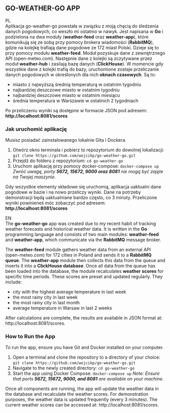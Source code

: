 ## GO-WEATHER-GO APP

PL<br>
Aplikacja go-weather-go powstała w związku z moją chęcią do śledzenia danych pogodowych, co weszło mi ostatnio w nawyk. 
Jest napisana w **Go** i podzielona na dwa moduły (**weather-feed** oraz **weather-app**), które komunikują się ze sobą przy pomocy brokera wiadomości (**RabbitMQ**), gdzie na kolejkę trafiają dane pogodowe ze 172 miast Polski. Dzieje się to przy pomocy modułu **weather-feed**. Moduł pozyskuje dane z zewnętrznego API (open-meteo.com). Następnie dane z kolejki są zczytywane przez moduł **weather-hub** i zasilają bazę danych (**ClickHouse**). W momencie gdy wszystkie dane z kolejki trafią do bazy, uruchomione zostaje przeliczanie danych pogodowych w określonych dla nich **oknach czasowych**. Są to:
 - miasto z najwyższą średnią temperaturą w ostatnim tygodniu
 - najbardziej deszczowe miasto w ostatnim tygodniu
 - najbardziej deszczowe miasto w ostatnim miesiącu
 - średnia temperatura w Warszawie w ostatnich 2 tygodniach

Po przeliczeniu wyniki są dostępne w formacie JSON pod adresem: **http://localhost:8081/scores**

### Jak uruchomić aplikację
Musisz posiadać zainstalowanego lokalnie Gita i Dockera. 
1. Otwórz okno terminala i pobierz to repozytorium do dowolnej lokalizacji: 
`git clone https://github.com/wojcikp/go-weather-go.git`
2. Przejdź do folderu z repozytorium: `cd go-weather-go`
3. Uruchom aplikację przy pomocy docker-compose: `docker-compose up`
*Zwróć uwagę, porty **5672, 15672, 9000 oraz 8081** nie mogą być zajęte na Twojej maszynie.*

Gdy wszystkie elementy składowe się uruchomią, aplikacja uaktualni dane pogodowe w bazie i na nowo przeliczy wyniki. Dane na potrzeby demonstracji będą uaktualniane bardzo często, co 3 minuty. Przeliczone wyniki powinieneś móc zobaczyć pod adresem: **http://localhost:8081/scores**
<br>

EN<br>
The **go-weather-go** app was created due to my recent habit of tracking weather forecasts and historical weather data. It is written in the **Go** programming language and consists of two main modules: **weather-feed** and **weather-app**, which communicate via the **RabbitMQ** message broker.

The **weather-feed** module gathers weather data from an external API (open-meteo.com) for 172 cities in Poland and sends it to a **RabbitMQ queue**. The **weather-app** module then collects this data from the queue and inserts it into a **ClickHouse database**. Once all data from the queue has been loaded into the database, the module recalculates **weather scores** for specific time periods. These scores are preset and updated regularly. They include:
- city with the highest average temperature in last week
- the most rainy city in last week
- the most rainy city in last month
- average temperature in Warsaw in last 2 weeks

After calculations are complete, the results are available in JSON format at: http://localhost:8081/scores.
### How to Run the App
To run the app, ensure you have Git and Docker installed on your computer.
1. Open a terminal and clone the repository to a directory of your choice:
`git clone https://github.com/wojcikp/go-weather-go.git`
2. Navigate to the newly created directory: `cd go-weather-go`
3. Start the app using Docker Compose: `docker-compose up`
*Note: Ensure that ports **5672, 15672, 9000, and 8081** are available on your machine.*

Once all components are running, the app will update the weather data in the database and recalculate the weather scores. For demonstration purposes, the weather data is updated frequently (every 3 minutes). The current weather scores can be accessed at: http://localhost:8081/scores.
